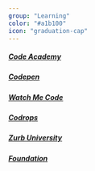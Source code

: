 ```yaml
---
group: "Learning"
color: "#a1b100"
icon: "graduation-cap"
---
```

<h5><a href="http://www.codecademy.com/">Code Academy</a></h5>
<h5><a href="http://codepen.io/">Codepen</a></h5>
<h5><a href="https://sub.watchmecode.net/">Watch Me Code</a></h5>
<h5><a href="http://tympanus.net/codrops/">Codrops</a></h5>
<h5><a href="http://zurb.com/university">Zurb University</a></h5>
<h5><a href="http://foundation.zurb.com/">Foundation</a></h5>
